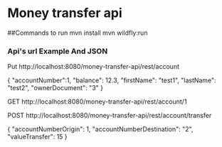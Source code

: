 # Money transfer api


##Commands to run 
mvn install
mvn wildfly:run

### Api's url Example And JSON

Put http://localhost:8080/money-transfer-api/rest/account

{
  "accountNumber":1,
  "balance": 12.3,
  "firstName": "test1",
  "lastName": "test2",
  "ownerDocument": "3"
}

GET http://localhost:8080/money-transfer-api/rest/account/1


POST http://localhost:8080/money-transfer-api/rest/account/transfer

{
    "accountNumberOrigin": 1,
    "accountNumberDestination": "2",
    "valueTransfer": 15
}
